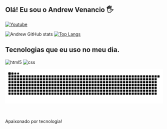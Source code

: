 ## Olá! Eu sou o Andrew Venancio 🖐️

[![Youtube](https://img.shields.io/badge/LinkedIn-0077B5?style=for-the-badge&logo=linkedin&logoColor=white)](https://www.linkedin.com/in/andrew-venancio-a9b9a6210/)

![Andrew GitHub stats](https://github-readme-stats.vercel.app/api?username=devvenancio&show_icons=true&theme=dracula&count_private=true)
[![Top Langs](https://github-readme-stats.vercel.app/api/top-langs/?username=devvenancio&layout=compact)](https://github.com/anuraghazra/github-readme-stats)

## Tecnologias que eu uso no meu dia.

<div style="display: inline_block">
  
  <img align="center" alt="html5" src="https://img.shields.io/badge/HTML5-E34F26?style=for-the-badge&logo=html5&logoColor=white" />
  <img align="center" alt="css" src="https://img.shields.io/badge/CSS3-1572B6?style=for-the-badge&logo=css3&logoColor=white" />
  
  ![Snake animation](https://github.com/devvenancio/devvenancio/blob/output/github-contribution-grid-snake.svg)

</div><br/>

Apaixonado por tecnologia!

